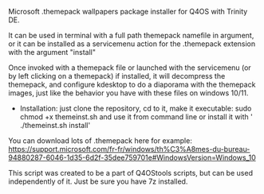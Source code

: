 Microsoft .themepack wallpapers package installer for Q4OS with Trinity DE.  
  
It can be used in terminal with a full path themepack namefile in argument, or it can be installed as a servicemenu action for the .themepack extension with the argument "install"  
  
Once invoked with a themepack file or launched with the servicemenu (or by left clicking on a themepack) if installed, it will decompress the themepack, and configure kdesktop to do a diaporama with the themepack images, just like the behavior you have with these files on windows 10/11.

- Installation: just clone the repository, cd to it, make it executable: sudo chmod +x themeinst.sh
and use it from command line or install it with ' ./themeinst.sh install'  

  
You can download lots of .themepack here for example: https://support.microsoft.com/fr-fr/windows/th%C3%A8mes-du-bureau-94880287-6046-1d35-6d2f-35dee759701e#WindowsVersion=Windows_10

This script was created to be a part of Q4OStools scripts, but can be used independently of it. Just be sure you have 7z installed.

  


